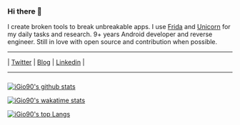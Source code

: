 ### Hi there 👋

I create broken tools to break unbreakable apps. I use [Frida](https://github.com/frida/frida/) and [Unicorn](https://github.com/unicorn-engine/unicorn) for my daily tasks and research. 9+ years Android developer and reverse engineer. Still in love with open source and contribution when possible.

<hr>

| [Twitter](https://twitter.com/@iGio90) | [Blog](http://giovanni-rocca.com) | [Linkedin](https://www.linkedin.com/in/giovanni-rocca-1593a752/) |

<hr>

### 

[![iGio90's github stats](https://github-readme-stats.vercel.app/api?username=iGio90&show_icons=true&theme=dark&count_private=true)](https://github.com/iGio90)

[![iGio90's wakatime stats](https://github-readme-stats.vercel.app/api/wakatime?username=iGio90&theme=dark)](https://github.com/iGio90?tab=repositories)

[![iGio90's top Langs](https://github-readme-stats.vercel.app/api/top-langs/?username=iGio90&theme=dark&langs_count=10&layout=compact&count_private=true)](https://github.com/iGio90?tab=repositories)
